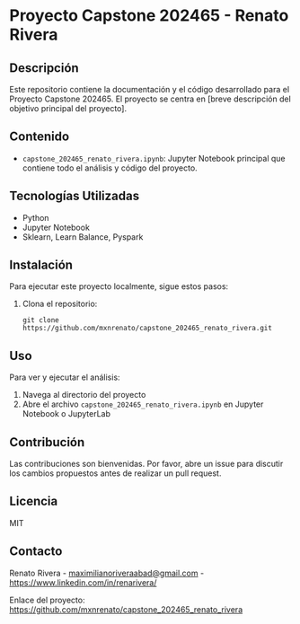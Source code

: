 # Proyecto Capstone 202465 - Renato Rivera

## Descripción
Este repositorio contiene la documentación y el código desarrollado para el Proyecto Capstone 202465. El proyecto se centra en [breve descripción del objetivo principal del proyecto].

## Contenido
- `capstone_202465_renato_rivera.ipynb`: Jupyter Notebook principal que contiene todo el análisis y código del proyecto.

## Tecnologías Utilizadas
- Python
- Jupyter Notebook
- Sklearn, Learn Balance, Pyspark

## Instalación
Para ejecutar este proyecto localmente, sigue estos pasos:

1. Clona el repositorio:
   ```
   git clone https://github.com/mxnrenato/capstone_202465_renato_rivera.git
   ```
   
## Uso
Para ver y ejecutar el análisis:
1. Navega al directorio del proyecto
2. Abre el archivo `capstone_202465_renato_rivera.ipynb` en Jupyter Notebook o JupyterLab

## Contribución
Las contribuciones son bienvenidas. Por favor, abre un issue para discutir los cambios propuestos antes de realizar un pull request.

## Licencia
MIT

## Contacto
Renato Rivera - maximilianoriveraabad@gmail.com - https://www.linkedin.com/in/renarivera/

Enlace del proyecto: https://github.com/mxnrenato/capstone_202465_renato_rivera
